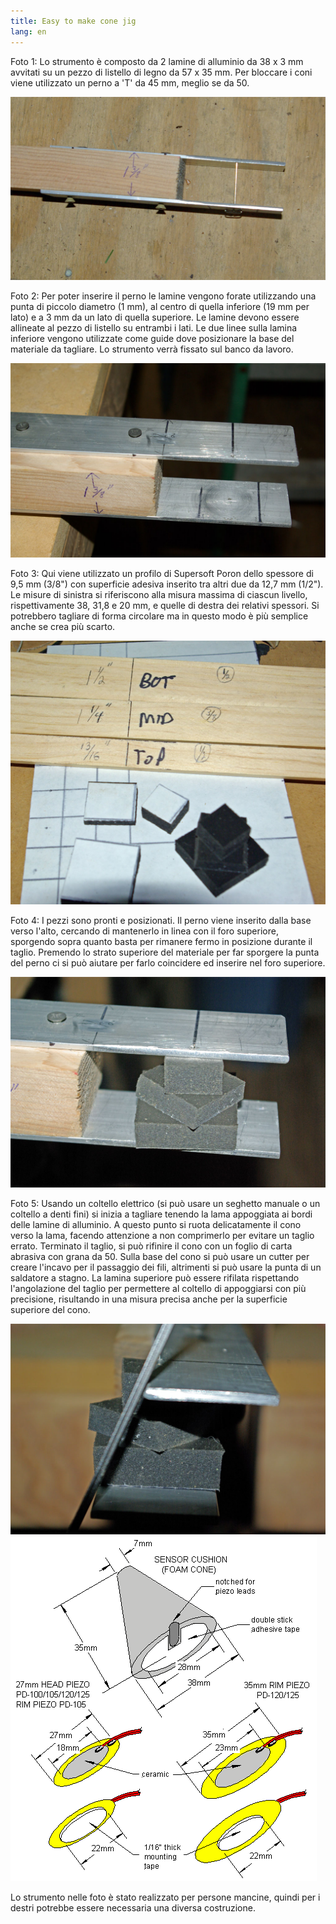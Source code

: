 ```yaml
---
title: Easy to make cone jig
lang: en
---
```

Foto 1: Lo strumento è composto da 2 lamine di alluminio da 38 x 3 mm avvitati
su un pezzo di listello di legno da 57 x 35 mm.
Per bloccare i coni viene utilizzato un perno a 'T' da 45 mm, meglio se da 50.

<img src="./cone-1.jpg" alt="Foto 1" class="img-responsive">

Foto 2: Per poter inserire il perno le lamine vengono forate utilizzando una
punta di piccolo diametro (1 mm), al centro di quella inferiore (19 mm per lato)
e a 3 mm da un lato di quella superiore.
Le lamine devono essere allineate al pezzo di listello su entrambi i lati.
Le due linee sulla lamina inferiore vengono utilizzate come guide dove posizionare
la base del materiale da tagliare.
Lo strumento verrà fissato sul banco da lavoro.

<img src="./cone-2.jpg" alt="Foto 2" class="img-responsive">

Foto 3: Qui viene utilizzato un profilo di Supersoft Poron dello spessore di 9,5 mm
(3/8") con superficie adesiva inserito tra altri due da 12,7 mm (1/2").
Le misure di sinistra si riferiscono alla misura massima di ciascun livello,
rispettivamente 38, 31,8 e 20 mm, e quelle di destra dei relativi spessori.
Si potrebbero tagliare di forma circolare ma in questo modo è più semplice anche
se crea più scarto.

<img src="./cone-3.jpg" alt="Foto 3" class="img-responsive">

Foto 4: I pezzi sono pronti e posizionati.
Il perno viene inserito dalla base verso l'alto, cercando di mantenerlo in linea
con il foro superiore, sporgendo sopra quanto basta per rimanere fermo in
posizione durante il taglio.
Premendo lo strato superiore del materiale per far sporgere la punta del perno
ci si può aiutare per farlo coincidere ed inserire nel foro superiore.

<img src="./cone-4.jpg" alt="Foto 4" class="img-responsive">

Foto 5: Usando un coltello elettrico (si può usare un seghetto manuale o un
coltello a denti fini) si inizia a tagliare tenendo la lama appoggiata ai bordi
delle lamine di alluminio. A questo punto si ruota delicatamente il cono verso la
lama, facendo attenzione a non comprimerlo per evitare un taglio errato.
Terminato il taglio, si può rifinire il cono con un foglio di carta abrasiva con
grana da 50.
Sulla base del cono si può usare un cutter per creare l'incavo per il passaggio
dei fili, altrimenti si può usare la punta di un saldatore a stagno.
La lamina superiore può essere rifilata rispettando l'angolazione del taglio per
permettere al coltello di appoggiarsi con più precisione, risultando in una
misura precisa anche per la superficie superiore del cono.

<img src="./cone-5.jpg" alt="Foto 5" class="img-responsive">
<img src="./MBconepiezos.gif" alt="Piezo's cone" class="img-responsive">

Lo strumento nelle foto è stato realizzato per persone mancine, quindi per i
destri potrebbe essere necessaria una diversa costruzione.
